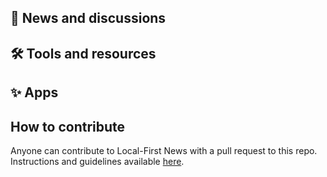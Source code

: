 ## 📰 News and discussions 

## 🛠️ Tools and resources

## ✨ Apps

## How to contribute
Anyone can contribute to Local-First News with a pull request to this repo. Instructions and guidelines available [here](https://github.com/localfirstnews/newsletter).

